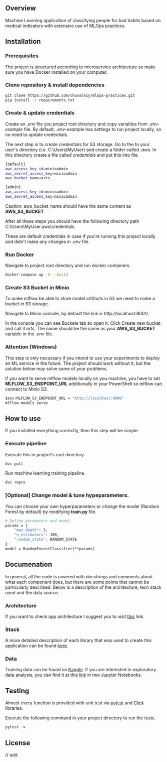 ## Overview
Machine Learning application of classifying people for bad habits based on medical indicators with extensive use of MLOps practices.

## Installation
### Prerequisites
The project is structured according to microservice architecture so make sure you have Docker installed on your computer.

### Clone repository & install dependencies
```sh
git clone https://github.com/chuvalniy/mlops-practices.git
pip install -r requirements.txt
```
### Create & update credentials
Create an *.env* file you project root directory and copy variables from *.env-example* file. By default, *.env-example* has settings to run project locally, so no need to update credentials.

The next step is to create credentials for S3 storage. Go to the to your user's directory (i.e. C:\Users\MyUser) and create a folder called *.aws*. In this directory create a file called *credentials* and put this into file.
```sh
[default]
aws_access_key_id=minioadmin
aws_secret_access_key=minioadmin
aws_bucket_name=arts

[admin]
aws_access_key_id=minioadmin
aws_secret_access_key=minioadmin
```

Caution: aws_bucket_name should have the same content as **AWS_S3_BUCKET**

After all these steps you should have the following directory path C:\Users\MyUser\.aws\credentials.

These are default credentials in case if you're running this project locally and didn't make any changes in *.env* file.

### Run Docker
Navigate to project root directory and run docker containers.
```sh
docker-compose up -d --build
```
### Create S3 Bucket in Minio
To make mlflow be able to store model artifacts in S3 we need to make a bucket in S3 storage. 

Navigate to Minio console, by default the link is http://localhost:9001/. 

In the console you can see Buckets tab so open it. Click Create new bucket and call it *arts*. The name should be the same as your **AWS_S3_BUCKET** variable in the *.env* file.

### Attention (Windows)
This step is only necessary if you intend to use your experiments to deploy an ML service in the future. The project should work without it, but the solution below may solve some of your problems.

If you want to serve mlflow models locally on you machine, you have to set **MLFLOW_S3_ENDPOINT_URL** additionally in your PowerShell so mlflow can connect to Minio S3.
```sh
$env:MLFLOW_S3_ENDPOINT_URL = "http://localhost:9000"
mlflow models serve 
```

## How to use
If you installed everything correctly, then this step will be simple.

### Execute pipeline
Execute this in project's root directory.
```sh
dvc pull
```

Run machine learning training pipeline.
```sh
dvc repro
```
### [Optional] Change model & tune hypeparameters.
You can choose your own hyperparameters or change the model (Random Forest by default) by modifying  **train.py** file. 
```sh
# Define parameters and model.
params = {
    "max_depth": 3,
    "n_estimators": 100,
    "random_state": RANDOM_STATE
}
model = RandomForestClassifier(**params)
```

## Documenation
In general, all the code is covered with docstrings and comments about what each component does, but there are some points that cannot be particularly described. Below is a description of the architecture, tech stack used and the data source.
### Architecture
If you want to check app architecture I suggest you to visit [this](docs/architecture.png) link.

### Stack
A more detailed description of each library that was used to create this application can be found [here](docs/stack.md).

### Data
Training data can be found on [Kaggle](https://www.kaggle.com/datasets/sooyoungher/smoking-drinking-dataset). If you are interested in exploratory data analysis, you can find it at this [link](notebooks/) in two Jupyter Notebooks.
## Testing
Almost every function is provided with unit test via [pytest](https://docs.pytest.org/en/stable/contents.html) and [Click](https://github.com/pallets/click) libraries.

Execute the following command in your project directory to run the tests. 

```python
pytest -v
```

## License
// add

